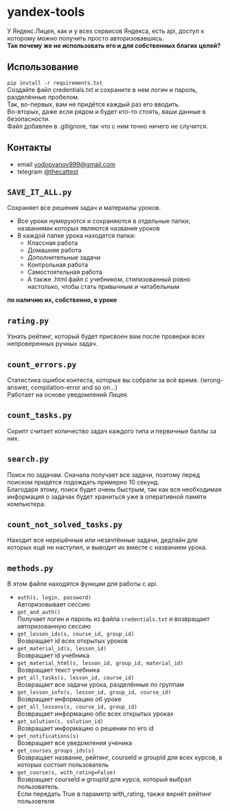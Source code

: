 # yandex-tools
У Яндекс.Лицея, как и у всех сервисов Яндекса, есть api, доступ к которому можно получить просто авторизовавшись.  
**Так почему же не использовать его и для собственных благих целей?**  

## Использование
`pip install -r requirements.txt`  
Создайте файл credentials.txt и сохраните в нем логин и пароль, разделённые пробелом.  
Так, во-первых, вам не придётся каждый раз его вводить.  
Во-вторых, даже если рядом и будет кто-то стоять, ваши данные в безопасности.  
Файл добавлен в .gitignore, так что с ним точно ничего не случится.  

## Контакты
* email vodopyanov999@gmail.com
* telegram [@thecattest](https://telegram.im/@thecattest)

## `SAVE_IT_ALL.py`
Сохраняет все решения задач и материалы уроков.  
* Все уроки нумеруются и сохраняются в отдельные папки, названиями которых являются названия уроков
* В каждой папке урока находятся папки:
  * Классная работа
  * Домашняя работа
  * Дополнительные задачи
  * Контрольная работа
  * Самостоятельная работа
  * А также .html файл с учебником, стилизованный ровно настолько, чтобы стать привычным и читабельным 
  
**по наличию их, собственно, в уроке**

## `rating.py`
Узнать рейтинг, который будет присвоен вам после проверки всех непроверенных ручных задач.

## `count_errors.py`
Статистика ошибок контеста, которые вы собрали за всё время. (wrong-answer, compilation-error and so on...)  
Работает на основе уведомлений Лицея.  

## `count_tasks.py`
Скрипт считает количество задач каждого типа и первичные баллы за них.  

## `search.py`
Поиск по задачам. Сначала получает все задачи, поэтому перед поиском придётся подождать примерно 10 секунд.  
Благодаря этому, поиск будет очень быстрым, так как вся необходимая информация о задачах будет храниться уже в оперативной памяти компьютера. 

## `count_not_solved_tasks.py`
Находит все нерешённые или незачтённые задачи, дедлайн для которых ещё не наступил, и выводит их вместе с названием урока.

## `methods.py`
В этом файле находятся функции для работы с api. 
* `auth(s, login, password)`  
     Авторизовывает сессию
* `get_and_auth()`  
    Получает логин и пароль из файла `credentials.txt` и возвращает авторизованную сессию
* `get_lesson_ids(s, course_id, group_id)`  
    Возвращает id всех открытых уроков
* `get_material_id(s, lesson_id)`  
    Возвращает id учебника
* `get_material_html(s, lesson_id, group_id, material_id)`  
    Возвращает текст учебника
* `get_all_tasks(s, lesson_id, course_id)`  
    Возвращает все задачи урока, разделённые по группам
* `get_lesson_info(s, lesson_id, group_id, course_id)`  
    Возвращает информацию об уроке
* `get_all_lessons(s, course_id, group_id)`  
    Возвращает информацию обо всех открытых уроках
* `get_solution(s, solution_id)`  
    Возвращает информацию о решении по его id
* `get_notifications(s)`  
    Возвращает все уведомления ученика
* `get_courses_groups_ids(s)`  
    Возвращает название, рейтинг, courseId и groupId для всех курсов, в которых состоит пользователь
* `get_course(s, with_rating=False)`  
    Возвращает courseId и groupId для курса, который выбрал пользователь.  
    Если передать True в параметр with_rating, также вернёт рейтинг пользовтеля
